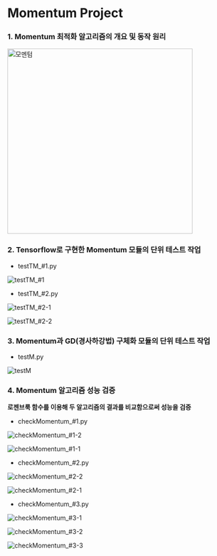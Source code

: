 # Momentum Project


### 1. Momentum 최적화 알고리즘의 개요 및 동작 원리

<img width="416" alt="모멘텀" src="https://user-images.githubusercontent.com/28584213/106716361-b1649b00-6641-11eb-8d2c-0462905f11cf.png">


### 2. Tensorflow로 구현한 Momentum 모듈의 단위 테스트 작업

* testTM\_#1.py

![testTM_#1](https://user-images.githubusercontent.com/28584213/106716502-de18b280-6641-11eb-92f0-02ffbe34c432.png)

* testTM_#2.py

![testTM_#2-1](https://user-images.githubusercontent.com/28584213/106716547-ebce3800-6641-11eb-9fe9-4a8db05aae1a.png)

![testTM_#2-2](https://user-images.githubusercontent.com/28584213/106716553-ee309200-6641-11eb-8fbc-5a66295906f0.png)


### 3. Momentum과 GD(경사하강법) 구체화 모듈의 단위 테스트 작업

* testM.py

![testM](https://user-images.githubusercontent.com/28584213/106716732-20da8a80-6642-11eb-9de4-bf89cdb8abed.png)


### 4. Momentum 알고리즘 성능 검증

**로젠브룩 함수를 이용해 두 알고리즘의 결과를 비교함으로써 성능을 검증**

* checkMomentum\_#1.py

![checkMomentum_#1-2](https://user-images.githubusercontent.com/28584213/106716964-65febc80-6642-11eb-9041-9c2008a6aeda.png)

![checkMomentum_#1-1](https://user-images.githubusercontent.com/28584213/106716961-65662600-6642-11eb-8865-96b33a7de005.png)



* checkMomentum\_#2.py

![checkMomentum_#2-2](https://user-images.githubusercontent.com/28584213/106717017-76169c00-6642-11eb-8432-dd57f034122e.png)

![checkMomentum_#2-1](https://user-images.githubusercontent.com/28584213/106717023-7747c900-6642-11eb-87c6-d29f464a11af.png)


* checkMomentum\_#3.py

![checkMomentum_#3-1](https://user-images.githubusercontent.com/28584213/106717912-ab6fb980-6643-11eb-9c65-7dd6d149d4d2.png)

![checkMomentum_#3-2](https://user-images.githubusercontent.com/28584213/106717920-ad397d00-6643-11eb-97da-493ef091cb47.png)

![checkMomentum_#3-3](https://user-images.githubusercontent.com/28584213/106717923-ae6aaa00-6643-11eb-8207-84405b55ac8b.png)
